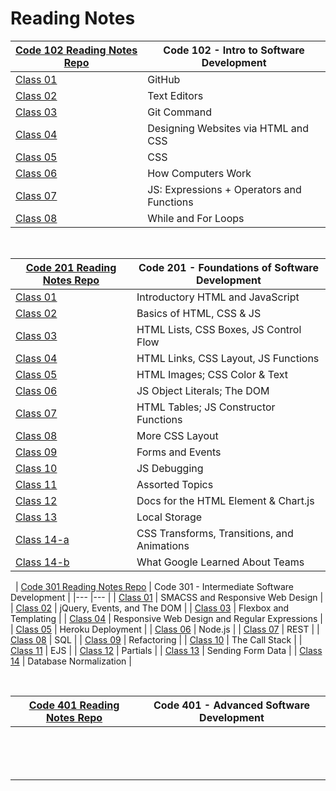 # Reading Notes

|   [ Code 102 Reading Notes Repo](https://github.com/BasharNofal/reading-notes)	|   Code 102 - Intro to Software Development	|
|---	|---    |
|   [Class 01](https://basharnofal.github.io/reading-notes/assignment2/)	|   GitHub	|
|   [Class 02](https://basharnofal.github.io/reading-notes/class02/)	|   Text Editors	|
|   [Class 03](https://basharnofal.github.io/reading-notes/class03/)	|   Git Command	|
|   [Class 04](https://basharnofal.github.io/reading-notes/class04/)	|   Designing Websites via HTML and CSS	|
|   [Class 05](https://basharnofal.github.io/reading-notes/class05/)	|   CSS   |
|   [Class 06](https://basharnofal.github.io/reading-notes/class06/)	|   How Computers Work	|
|   [Class 07](https://basharnofal.github.io/reading-notes/class07/)	|   JS: Expressions + Operators and Functions	|
|   [Class 08](https://basharnofal.github.io/reading-notes/class08/)	|   While and For Loops	|

&nbsp;

|   [ Code 201 Reading Notes Repo](https://github.com/BasharNofal/reading-notes-201)	|   Code 201 - Foundations of Software Development	|
|---	|---    |
|   [Class 01](https://basharnofal.github.io/reading-notes-201/class01/)	|   Introductory HTML and JavaScript    |
|   [Class 02](https://basharnofal.github.io/reading-notes-201/class02/)	|   Basics of HTML, CSS & JS    |
|   [Class 03](https://basharnofal.github.io/reading-notes-201/class03/)	|   HTML Lists, CSS Boxes, JS Control Flow    |
|   [Class 04](https://basharnofal.github.io/reading-notes-201/class04/)	|   HTML Links, CSS Layout, JS Functions    |
|   [Class 05](https://basharnofal.github.io/reading-notes-201/class05/)	|   HTML Images; CSS Color & Text   |
|   [Class 06](https://basharnofal.github.io/reading-notes-201/class06/)	|   JS Object Literals; The DOM       |
|   [Class 07](https://basharnofal.github.io/reading-notes-201/class07/)	|   HTML Tables; JS Constructor Functions   |
|   [Class 08](https://basharnofal.github.io/reading-notes-201/class08/)	|   More CSS Layout    |
|   [Class 09](https://basharnofal.github.io/reading-notes-201/class09/)	|   Forms and Events    |
|   [Class 10](https://basharnofal.github.io/reading-notes-201/class10/)	|   JS Debugging    |
|   [Class 11](https://basharnofal.github.io/reading-notes-201/class11/)	|   Assorted Topics    |
|   [Class 12](https://basharnofal.github.io/reading-notes-201/class12/)	|   Docs for the HTML Element & Chart.js    |
|   [Class 13](https://basharnofal.github.io/reading-notes-201/class13/)	|   Local Storage
|   [Class 14-a](https://basharnofal.github.io/reading-notes-201/class14-a/)	|   CSS Transforms, Transitions, and Animations    |
|   [Class 14-b](https://basharnofal.github.io/reading-notes-201/class14-b/)	|   What Google Learned About Teams    |


&nbsp;
|   [ Code 301 Reading Notes Repo](https://github.com/BasharNofal/reading-notes-301)	|   Code 301 - Intermediate Software Development	|
|---	|---    |
|   [Class 01](https://basharnofal.github.io/reading-notes-301/class-01/)	|   SMACSS and Responsive Web Design	|
|   [Class 02](https://basharnofal.github.io/reading-notes-301/class-02/)	|   jQuery, Events, and The DOM	|
|   [Class 03](https://basharnofal.github.io/reading-notes-301/class-03/)	|   Flexbox and Templating	|
|   [Class 04](https://basharnofal.github.io/reading-notes-301/class-04/)	|   Responsive Web Design and Regular Expressions	|
|   [Class 05](https://basharnofal.github.io/reading-notes-301/class-05/)	|   Heroku Deployment   |
|   [Class 06](https://basharnofal.github.io/reading-notes-301/class-06/)	|   Node.js	|
|   [Class 07](https://basharnofal.github.io/reading-notes-301/class-07/)	|   REST	|
|   [Class 08](https://basharnofal.github.io/reading-notes-301/class-08/)	|   SQL	|
|   [Class 09](https://basharnofal.github.io/reading-notes-301/class-09/)	|   Refactoring	|
|   [Class 10](https://basharnofal.github.io/reading-notes-301/class-10/)	|   The Call Stack	|
|   [Class 11](https://basharnofal.github.io/reading-notes-301/class-11/)	|   EJS	|
|   [Class 12](https://basharnofal.github.io/reading-notes-301/class-12/)	|   Partials	|
|   [Class 13](https://basharnofal.github.io/reading-notes-301/class-13/)	|   Sending Form Data	|
|   [Class 14](https://basharnofal.github.io/reading-notes-301/class-14/)	|   Database Normalization  |

&nbsp;

|   [ Code 401 Reading Notes Repo](https://github.com/BasharNofal/reading-notes-401)	|   Code 401 - Advanced Software Development	|
|---	|---    |
|   	|   	|
|   	|   	|
|   	|   	|
|   	|   	|
|   	|   	|
|   	|   	|
|   	|   	|
|   	|   	|
|   	|   	|
|   	|   	|
|   	|   	|
|   	|   	|
|   	|   	|
|   	|   	|